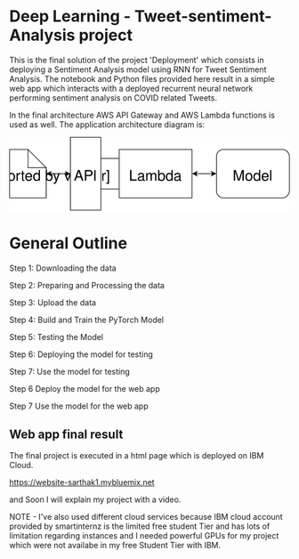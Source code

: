 # Deep Learning  - Tweet-sentiment-Analysis project


This is the final solution of the project 'Deployment' which consists in deploying a Sentiment Analysis model using RNN for Tweet Sentiment Analysis. The notebook and Python files provided here result in a simple web app which interacts with a deployed recurrent neural network performing sentiment analysis on COVID related Tweets.

In the final architecture AWS API Gateway and AWS Lambda functions is used as well. The application architecture diagram is:

![Web app Diagram](./Web&#32;App&#32;Diagram.svg) 


# General Outline

Step 1: Downloading the data

Step 2: Preparing and Processing the data

Step 3: Upload the data

Step 4: Build and Train the PyTorch Model

Step 5: Testing the Model

Step 6: Deploying the model for testing

Step 7: Use the model for testing

Step 6 Deploy the model for the web app

Step 7 Use the model for the web app


## Web app final result

The final project is executed in a html page which is deployed on IBM Cloud.

https://website-sarthak1.mybluemix.net

and Soon I will explain my project with a video.

NOTE - I've also used different cloud services because IBM cloud account provided by smartinternz is the limited free student Tier and has lots of limitation regarding instances and I needed powerful GPUs for my project which were not availabe in my free Student Tier with IBM.

